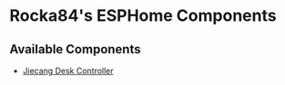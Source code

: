 # Rocka84's ESPHome Components

## Available Components

* [Jiecang Desk Controller](components/jiecang_desk_controller/)

